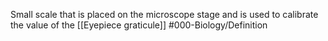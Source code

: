 Small scale that is placed on the microscope stage and is used to calibrate the value of the [[Eyepiece graticule]]
#000-Biology/Definition 